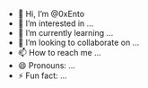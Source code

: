 - 👋 Hi, I’m @0xEnto
- 👀 I’m interested in ...
- 🌱 I’m currently learning ...
- 💞️ I’m looking to collaborate on ...
- 📫 How to reach me ...
- 😄 Pronouns: ...
- ⚡ Fun fact: ...

<!---
0xEnto/0xEnto is a ✨ special ✨ repository because its `README.md` (this file) appears on your GitHub profile.
You can click the Preview link to take a look at your changes.
--->
